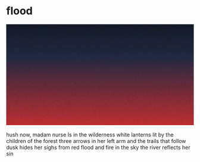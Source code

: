 # flood
![flood](images/flood.jpeg)

hush now, madam nurse
Is in the wilderness
white lanterns lit by
the children of the forest
three arrows in her left arm
and the trails that follow
dusk hides her sighs
from red flood
and fire in the sky
the river reflects
her sin
